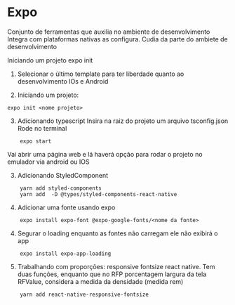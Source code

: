# Expo
Conjunto de ferramentas que auxilia no ambiente de desenvolvimento
Integra com plataformas nativas as configura. Cudia da parte do ambiete de desenvolvimento


Iniciando um projeto
expo init <nome projeto>

1. Selecionar o último template para ter liberdade quanto ao desenvolvimento IOs e Android

2. Iniciando um projeto:

```
expo init <nome projeto>
```
3. Adicionando typescript
Insira na raiz do projeto um arquivo tsconfig.json
Rode no terminal
```
    expo start
```
Vai abrir uma página web e lá haverá opção para rodar o projeto no emulador via android ou IOS

3. Adicionando StyledComponent

```
    yarn add styled-components
    yarn add  -D @types/styled-components-react-native
```

4. Adicionar uma fonte usando expo
```
    expo install expo-font @expo-google-fonts/<nome da fonte>
```

4. Segurar o loading enquanto as fontes não carregam ele não exibirá o app
```
    expo install expo-app-loading
```    

5. Trabalhando com proporções: responsive fontsize react native. Tem duas funções, enquanto que no 
RFP porcentagem largura da tela
RFValue, considera a medida da densidade (medida rem)

```
    yarn add react-native-responsive-fontsize
```